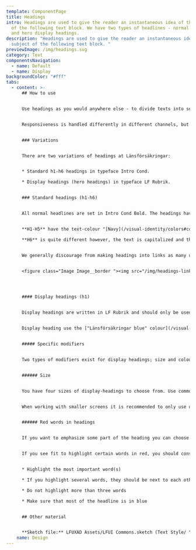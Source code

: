 ```yaml
---
template: ComponentPage
title: Headings
intro: Headings are used to give the reader an instantaneous idea of the subject
  of the following text block. We have two types of headlines - normal headings
  and hero display headings.
description: "Headings are used to give the reader an instantaneous idea of the
  subject of the following text block. "
previewImage: /img/headings.svg
category: Text
componentsNavigation:
  - name: Default
  - name: Display
backgroundColor: "#fff"
tabs:
  - content: >-
      ## How to use


      Use headings as you would anywhere else - to divide texts into sections and explain what the user can expect of the text under the heading. Headings helps the users to quickly find what they're interested in.


      Responsiveness is handled differently in different channels, but a rule of thumb is to work with the smaller headings.


      ### Variations


      There are two variations of headings at Länsförsäkringar:


      * Standard h1-h6 headings in typeface Intro Cond.

      * Display headings (hero headings) in typeface LF Rubrik.


      ### Standard headings (h1-h6)


      All normal headlines are set in Intro Cond Bold. The headings have margin spacing rules depending on their position in a section. 


      **H1-H5** have the text-colour "[Navy](/visual-identity/colors#complimentary-colors)" and only vary in size.\

      **H6** is quite different however, the text is capitalized and the text-colour is "[Grey](/visual-identity/colors#black-white-and-some-shades-of-grey)".


      We generally discourage from making headings into links as many users miss those links, but it is a rule with exceptions. For example our [card-component ](../page-content/card)features clickable headings. When headings h1-h5 are made clickable their colour change to standard link colour "[Länsförsäkringar blue](/visual-identity/colors#primary-colors)" and an underline is added on hover. An example of this can be seen below.


      <figure class="Image Image__border "><img src="/img/headings-linked.png" srcset="/img/headings-linked.png 2x" alt="Example of linked headings with and without hover state"><figcaption><div class="Image__caption"></div></figcaption></figure>




      #### Display headings (h1)


      Display headings are written in LF Rubrik and should only be used as the main headline of a page. Technically they are css-class added to the h1, meaning that the next level of heading should be h2.


      Display heading use the ["Länsförsäkringar blue" colour](/visual-identity/colors#primary-colors) (#00427a).


      ##### Specific modifiers


      Two types of modifiers exist for display headings; size and colour.


      ###### Size


      You have four sizes of display-headings to choose from. Use common sense and a fine-tuned design eye to choose which one.


      When working with smaller screens it is recommended to only use display-3 or display-4.


      ###### Red words in headings


      If you want to emphasize some part of the heading you can choose to make that part "[Länsförsäkringar red](/visual-identity/colors#primary-colors)". The interplay between a blue heading with an emphasis on certain words with red colour is prominent in our ads and analog communication, and thus should be used in brand-bearing digital communication as well. As the red colour can disrupt the flow for certain users (like those with ADHD) we use it with caution in a digital context. 


      If you see fit to highlight certain words in red, you should consider the following:


      * Highlight the most important word(s)

      * If you highlight several words, they should be next to each other

      * Do not highlight more than three words

      * Make sure that most of the headline is in blue


      ## Other material


      **Sketch file:** LFUXAD Assets/LFUI Commons.sketch (Text Style/ "Display" and "Heading")
    name: Design
---
```

